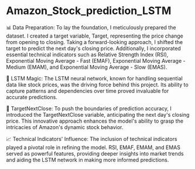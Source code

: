 # Amazon_Stock_prediction_LSTM

📊 Data Preparation:
To lay the foundation, I meticulously prepared the dataset. I created a target variable, Target, representing the price change from opening to closing. Taking a forward-looking approach, I shifted the target to predict the next day's closing price. Additionally, I incorporated essential technical indicators such as Relative Strength Index (RSI), Exponential Moving Average - Fast (EMAF), Exponential Moving Average - Medium (EMAM), and Exponential Moving Average - Slow (EMAS).

🤖 LSTM Magic:
The LSTM neural network, known for handling sequential data like stock prices, was the driving force behind this project. Its ability to capture patterns and dependencies over time proved invaluable for accurate predictions.

🎯 TargetNextClose:
To push the boundaries of prediction accuracy, I introduced the TargetNextClose variable, anticipating the next day's closing price. This innovative approach enhances the model's ability to grasp the intricacies of Amazon's dynamic stock behavior.

📈 Technical Indicators' Influence:
The inclusion of technical indicators played a pivotal role in refining the model. RSI, EMAF, EMAM, and EMAS served as powerful features, providing deeper insights into market trends and aiding the LSTM network in making more informed predictions.

